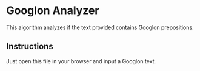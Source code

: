 # Googlon Analyzer

This algorithm analyzes if the text provided contains Googlon prepositions.

## Instructions

Just open this file in your browser and input a Googlon text.